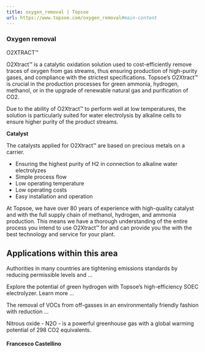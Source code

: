 ```yaml
---
title: oxygen_removal | Topsoe
url: https://www.topsoe.com/oxygen_removal#main-content
---
```


### Oxygen removal

O2XTRACT™

O2Xtract™ is a catalytic oxidation solution used to cost-efficiently remove traces of oxygen from gas streams, thus ensuring production of high-purity gases, and compliance with the strictest specifications. Topsoe’s O2Xtract™ is crucial in the production processes for green ammonia, hydrogen, methanol, or in the upgrade of renewable natural gas and purification of CO2.

Due to the ability of O2Xtract™ to perform well at low temperatures, the solution is particularly suited for water electrolysis by alkaline cells to ensure higher purity of the product streams.

**Catalyst**

The catalysts applied for O2Xtract™ are based on precious metals on a carrier.

- Ensuring the highest purity of H2 in connection to alkaline water electrolyzes
- Simple process flow
- Low operating temperature
- Low operating costs
- Easy installation and operation

At Topsoe, we have over 80 years of experience with high-quality catalyst and with the full supply chain of methanol, hydrogen, and ammonia production. This means we have a thorough understanding of the entire process you intend to use O2Xtract™ for and can provide you the with the best technology and service for your plant.

## Applications within this area

Authorities in many countries are tightening emissions standards by reducing permissible levels and ...

Explore the potential of green hydrogen with Topsoe’s high-efficiency SOEC electrolyzer. Learn more ...

The removal of VOCs from off-gasses in an environmentally friendly fashion with reduction ...

Nitrous oxide - N2O - is a powerful greenhouse gas with a global warming potential of 298 CO2 equivalents.

#### Francesco Castellino